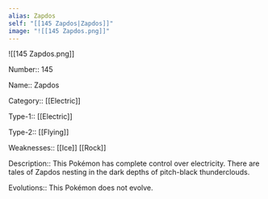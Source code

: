 ```yaml
---
alias: Zapdos
self: "[[145 Zapdos|Zapdos]]"
image: "![[145 Zapdos.png]]"
---
```


![[145 Zapdos.png]]


Number:: 145

Name:: Zapdos

Category:: [[Electric]]

Type-1:: [[Electric]]

Type-2:: [[Flying]]

Weaknesses:: [[Ice]] [[Rock]]

Description::  This Pokémon has complete control over electricity. There are tales of Zapdos nesting in the dark depths of pitch-black thunderclouds. 

Evolutions:: This Pokémon does not evolve.
